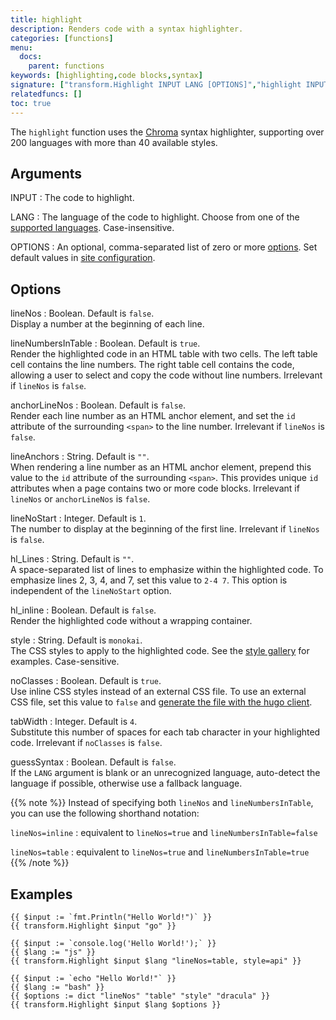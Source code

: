 ```yaml
---
title: highlight
description: Renders code with a syntax highlighter.
categories: [functions]
menu:
  docs:
    parent: functions
keywords: [highlighting,code blocks,syntax]
signature: ["transform.Highlight INPUT LANG [OPTIONS]","highlight INPUT LANG [OPTIONS]"]
relatedfuncs: []
toc: true
---
```

The `highlight` function uses the [Chroma] syntax highlighter, supporting over 200 languages with more than 40 available styles.

## Arguments

INPUT
: The code to highlight.

LANG
: The language of the code to highlight. Choose from one of the [supported languages]. Case-insensitive.

OPTIONS
: An optional, comma-separated list of zero or more [options]. Set default values in [site configuration].

## Options

lineNos
: Boolean. Default is `false`.\
Display a number at the beginning of each line.

lineNumbersInTable
: Boolean. Default is `true`.\
Render the highlighted code in an HTML table with two cells. The left table cell contains the line numbers. The right table cell contains the code, allowing a user to select and copy the code without line numbers. Irrelevant if `lineNos` is `false`.

anchorLineNos
: Boolean. Default is `false`.\
Render each line number as an HTML anchor element, and set the `id` attribute of the surrounding `<span>` to the line number. Irrelevant if `lineNos` is `false`.

lineAnchors
: String. Default is `""`.\
When rendering a line number as an HTML anchor element, prepend this value to the `id` attribute of the surrounding `<span>`. This provides unique `id` attributes when a page contains two or more code blocks. Irrelevant if `lineNos` or `anchorLineNos` is `false`.

lineNoStart
: Integer. Default is `1`.\
The number to display at the beginning of the first line. Irrelevant if `lineNos` is `false`.

hl_Lines
: String. Default is `""`.\
A space-separated list of lines to emphasize within the highlighted code. To emphasize lines 2, 3, 4, and 7, set this value to `2-4 7`. This option is independent of the `lineNoStart` option.

hl_inline
: Boolean. Default is `false`.\
Render the highlighted code without a wrapping container.

style
: String. Default is `monokai`.\
The CSS styles to apply to the highlighted code. See the [style gallery] for examples. Case-sensitive.

noClasses
: Boolean. Default is `true`.\
Use inline CSS styles instead of an external CSS file. To use an external CSS file, set this value to `false` and [generate the file with the hugo client][hugo client].

tabWidth
: Integer. Default is `4`.\
Substitute this number of spaces for each tab character in your highlighted code. Irrelevant if `noClasses` is `false`.

guessSyntax
: Boolean. Default is `false`.\
If the `LANG` argument is blank or an unrecognized language, auto-detect the language if possible, otherwise use a fallback language.

{{% note %}}
Instead of specifying both `lineNos` and `lineNumbersInTable`, you can use the following shorthand notation:

`lineNos=inline`
: equivalent to `lineNos=true` and `lineNumbersInTable=false`

`lineNos=table`
: equivalent to `lineNos=true` and `lineNumbersInTable=true`
{{% /note %}}

## Examples

```go-html-template
{{ $input := `fmt.Println("Hello World!")` }}
{{ transform.Highlight $input "go" }}

{{ $input := `console.log('Hello World!');` }}
{{ $lang := "js" }}
{{ transform.Highlight $input $lang "lineNos=table, style=api" }}

{{ $input := `echo "Hello World!"` }}
{{ $lang := "bash" }}
{{ $options := dict "lineNos" "table" "style" "dracula" }}
{{ transform.Highlight $input $lang $options }}
```

[Chroma]: https://github.com/alecthomas/chroma
[hugo client]: /commands/hugo_gen_chromastyles
[options]: #options
[site configuration]: /getting-started/configuration-markup#highlight
[style gallery]: https://xyproto.github.io/splash/docs/
[supported languages]: /content-management/syntax-highlighting#list-of-chroma-highlighting-languages
